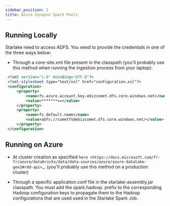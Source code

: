 ```yaml
---
sidebar_position: 2
title: Azure Synapse Spark Pools
---
```


## Running Locally

Starlake need to access ADFS. You need to provide the credentials in one of the three ways below:

* Through a core-site.xml file present in the classpath (you'll probably use this method when running the ingestion process from your laptop):

````xml
 <?xml version="1.0" encoding="UTF-8"?>
 <?xml-stylesheet type="text/xsl" href="configuration.xsl"?>
 <configuration>
     <property>
         <name>fs.azure.account.key.ebizcomet.dfs.core.windows.net</name>
         <value>*******==</value>
     </property>
     <property>
         <name>fs.default.name</name>
         <value>abfs://cometfs@ebizcomet.dfs.core.windows.net/</value>
     </property>
 </configuration>
````

## Running on Azure

* At cluster creation as specified `here <https://docs.microsoft.com/fr-fr/azure/databricks/data/data-sources/azure/azure-datalake-gen2#rdd-api>`_.
  (you'll probably use this method on a production cluster)


* Through a specific application.conf file in the starlake-assembly.jar classpath.
  You must add the spark.hadoop. prefix to the corresponding Hadoop configuration keys to propagate them to the Hadoop configurations that are used used in the Starlake Spark Job.

